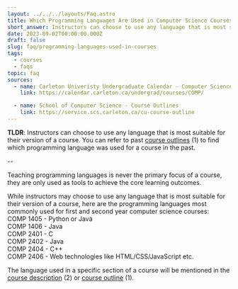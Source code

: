 ```yaml
---
layout: ../../../layouts/Faq.astro
title: Which Programming Languages Are Used in Computer Science Courses?
short_answer: Instructors can choose to use any language that is most suitable for their version of a course. You can refer to past course outlines to find which programming language was used for a course in the past.
date: 2023-09-02T00:00:00.000Z
draft: false
slug: faq/programming-languages-used-in-courses
tags:
  - courses
  - faqs
topic: faq
sources:
  - name: Carleton Univeristy Undergraduate Calendar - Computer Science Courses
    link: https://calendar.carleton.ca/undergrad/courses/COMP/

  - name: School of Computer Science - Course Outlines
    link: https://service.scs.carleton.ca/cu-course-outline
---
```


**TLDR**: Instructors can choose to use any language that is most suitable for their version of a course. You can refer to past [course outlines](https://service.scs.carleton.ca/cu-course-outline) (1) to find which programming language was used for a course in the past.

--

Teaching programming languages is never the primary focus of a course, they are only used as tools to achieve the core learning outcomes.

While instructors may choose to use any language that is most suitable for their version of a course, here are the programming languages most commonly used for first and second year computer science courses: <br>
COMP 1405 - Python or Java<br>
COMP 1406 - Java<br>
COMP 2401 - C<br>
COMP 2402 - Java<br>
COMP 2404 - C++<br>
COMP 2406 - Web technologies like HTML/CSS/JavaScript etc.<br>

The language used in a specific section of a course will be mentioned in the [course description](https://calendar.carleton.ca/undergrad/courses/COMP/) (2) or [course outline](https://service.scs.carleton.ca/cu-course-outline) (1).
